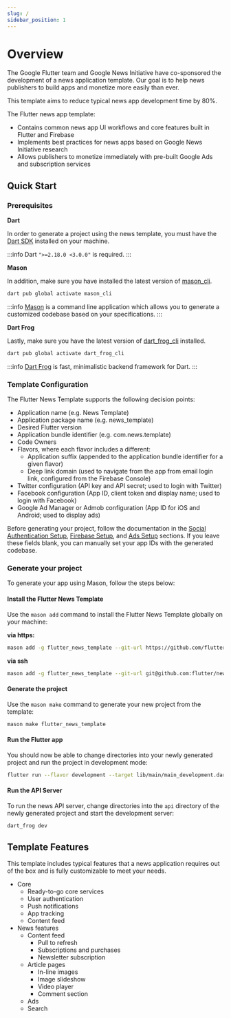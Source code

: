 ```yaml
---
slug: /
sidebar_position: 1
---
```


# Overview

The Google Flutter team and Google News Initiative have co-sponsored the development of a news application template. Our goal is to help news publishers to build apps and monetize more easily than ever.

This template aims to reduce typical news app development time by 80%.

The Flutter news app template:

- Contains common news app UI workflows and core features built in Flutter and Firebase
- Implements best practices for news apps based on Google News Initiative research
- Allows publishers to monetize immediately with pre-built Google Ads and subscription services

## Quick Start

### Prerequisites

**Dart**

In order to generate a project using the news template, you must have the [Dart SDK][dart_installation_link] installed on your machine.

:::info
Dart `">=2.18.0 <3.0.0"` is required.
:::

**Mason**

In addition, make sure you have installed the latest version of [mason_cli][mason_cli_link].

```bash
dart pub global activate mason_cli
```

:::info
[Mason][mason_link] is a command line application which allows you to generate a customized codebase based on your specifications.
:::

**Dart Frog**

Lastly, make sure you have the latest version of [dart_frog_cli][dart_frog_cli_link] installed.

```bash
dart pub global activate dart_frog_cli
```

:::info
[Dart Frog][dart_frog_link] is fast, minimalistic backend framework for Dart.
:::

### Template Configuration

The Flutter News Template supports the following decision points:
- Application name (e.g. News Template)
- Application package name (e.g. news_template)
- Desired Flutter version
- Application bundle identifier (e.g. com.news.template)
- Code Owners
- Flavors, where each flavor includes a different:
  - Application suffix (appended to the application bundle identifier for a given flavor)
  - Deep link domain (used to navigate from the app from email login link, configured from the Firebase Console)
- Twitter configuration (API key and API secret; used to login with Twitter)
- Facebook configuration (App ID, client token and display name; used to login with Facebook)
- Google Ad Manager or Admob configuration (App ID for iOS and Android; used to display ads)

Before generating your project, follow the documentation in the [Social Authentication Setup](/project_configuration/social_authentication), [Firebase Setup](/project_configuration/firebase), and [Ads Setup](/project_configuration/ads) sections. If you leave these fields blank, you can manually set your app IDs with the generated codebase.

### Generate your project

To generate your app using Mason, follow the steps below:

#### Install the Flutter News Template

Use the `mason add` command to install the Flutter News Template globally on your machine:

**via https:**

```bash
mason add -g flutter_news_template --git-url https://github.com/flutter/news_toolkit --git-path flutter_news_template
```

**via ssh**

```bash
mason add -g flutter_news_template --git-url git@github.com:flutter/news_toolkit.git --git-path flutter_news_template
```

#### Generate the project

Use the `mason make` command to generate your new project from the template:

```bash
mason make flutter_news_template
```

#### Run the Flutter app

You should now be able to change directories into your newly generated project and run the project in development mode:

```bash
flutter run --flavor development --target lib/main/main_development.dart
```

#### Run the API Server

To run the news API server, change directories into the `api` directory of the newly generated project and start the development server:

```bash
dart_frog dev
```

## Template Features

This template includes typical features that a news application requires out of the box and is fully customizable to meet your needs.

- Core
  - Ready-to-go core services
  - User authentication
  - Push notifications
  - App tracking
  - Content feed
- News features
  - Content feed
    - Pull to refresh
    - Subscriptions and purchases
    - Newsletter subscription
  - Article pages
    - In-line images
    - Image slideshow
    - Video player
    - Comment section
  - Ads
  - Search

[dart_frog_cli_link]: https://pub.dev/packages/dart_frog_cli
[dart_frog_link]: https://dartfrog.vgv.dev
[dart_installation_link]: https://dart.dev/get-dart
[mason_link]: https://github.com/felangel/mason
[mason_cli_link]: https://pub.dev/packages/mason_cli
